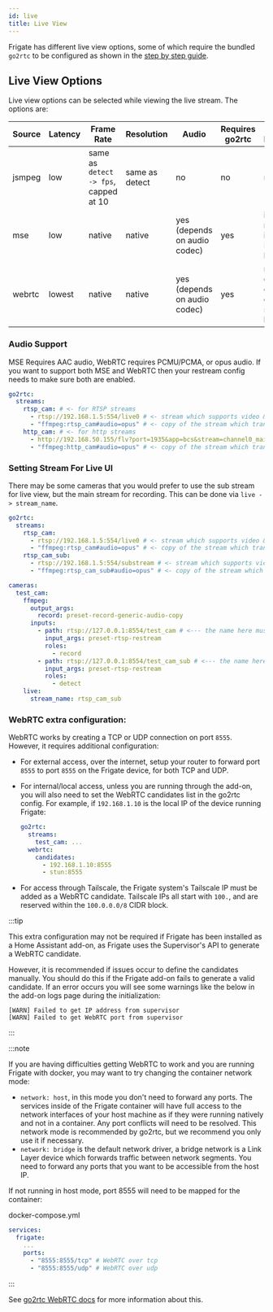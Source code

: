 ```yaml
---
id: live
title: Live View
---
```


Frigate has different live view options, some of which require the bundled `go2rtc` to be configured as shown in the [step by step guide](/guides/configuring_go2rtc).

## Live View Options

Live view options can be selected while viewing the live stream. The options are:

| Source | Latency | Frame Rate                            | Resolution     | Audio                        | Requires go2rtc | Other Limitations                                 |
| ------ | ------- | ------------------------------------- | -------------- | ---------------------------- | --------------- | ------------------------------------------------- |
| jsmpeg | low     | same as `detect -> fps`, capped at 10 | same as detect | no                           | no              | none                                              |
| mse    | low     | native                                | native         | yes (depends on audio codec) | yes             | iPhone requires iOS 17.1+, Firefox is h.264 only  |
| webrtc | lowest  | native                                | native         | yes (depends on audio codec) | yes             | requires extra config, doesn't support h.265      |

### Audio Support

MSE Requires AAC audio, WebRTC requires PCMU/PCMA, or opus audio. If you want to support both MSE and WebRTC then your restream config needs to make sure both are enabled.

```yaml
go2rtc:
  streams:
    rtsp_cam: # <- for RTSP streams
      - rtsp://192.168.1.5:554/live0 # <- stream which supports video & aac audio
      - "ffmpeg:rtsp_cam#audio=opus" # <- copy of the stream which transcodes audio to the missing codec (usually will be opus)
    http_cam: # <- for http streams
      - http://192.168.50.155/flv?port=1935&app=bcs&stream=channel0_main.bcs&user=user&password=password # <- stream which supports video & aac audio
      - "ffmpeg:http_cam#audio=opus" # <- copy of the stream which transcodes audio to the missing codec (usually will be opus)
```

### Setting Stream For Live UI

There may be some cameras that you would prefer to use the sub stream for live view, but the main stream for recording. This can be done via `live -> stream_name`.

```yaml
go2rtc:
  streams:
    rtsp_cam:
      - rtsp://192.168.1.5:554/live0 # <- stream which supports video & aac audio.
      - "ffmpeg:rtsp_cam#audio=opus" # <- copy of the stream which transcodes audio to opus
    rtsp_cam_sub:
      - rtsp://192.168.1.5:554/substream # <- stream which supports video & aac audio.
      - "ffmpeg:rtsp_cam_sub#audio=opus" # <- copy of the stream which transcodes audio to opus

cameras:
  test_cam:
    ffmpeg:
      output_args:
        record: preset-record-generic-audio-copy
      inputs:
        - path: rtsp://127.0.0.1:8554/test_cam # <--- the name here must match the name of the camera in restream
          input_args: preset-rtsp-restream
          roles:
            - record
        - path: rtsp://127.0.0.1:8554/test_cam_sub # <--- the name here must match the name of the camera_sub in restream
          input_args: preset-rtsp-restream
          roles:
            - detect
    live:
      stream_name: rtsp_cam_sub
```

### WebRTC extra configuration:

WebRTC works by creating a TCP or UDP connection on port `8555`. However, it requires additional configuration:

- For external access, over the internet, setup your router to forward port `8555` to port `8555` on the Frigate device, for both TCP and UDP.
- For internal/local access, unless you are running through the add-on, you will also need to set the WebRTC candidates list in the go2rtc config. For example, if `192.168.1.10` is the local IP of the device running Frigate:

  ```yaml title="/config/frigate.yaml"
  go2rtc:
    streams:
      test_cam: ...
    webrtc:
      candidates:
        - 192.168.1.10:8555
        - stun:8555
  ```

- For access through Tailscale, the Frigate system's Tailscale IP must be added as a WebRTC candidate. Tailscale IPs all start with `100.`, and are reserved within the `100.0.0.0/8` CIDR block.

:::tip

This extra configuration may not be required if Frigate has been installed as a Home Assistant add-on, as Frigate uses the Supervisor's API to generate a WebRTC candidate.

However, it is recommended if issues occur to define the candidates manually. You should do this if the Frigate add-on fails to generate a valid candidate. If an error occurs you will see some warnings like the below in the add-on logs page during the initialization:

```log
[WARN] Failed to get IP address from supervisor
[WARN] Failed to get WebRTC port from supervisor
```

:::

:::note

If you are having difficulties getting WebRTC to work and you are running Frigate with docker, you may want to try changing the container network mode:

- `network: host`, in this mode you don't need to forward any ports. The services inside of the Frigate container will have full access to the network interfaces of your host machine as if they were running natively and not in a container. Any port conflicts will need to be resolved. This network mode is recommended by go2rtc, but we recommend you only use it if necessary.
- `network: bridge` is the default network driver, a bridge network is a Link Layer device which forwards traffic between network segments. You need to forward any ports that you want to be accessible from the host IP.

If not running in host mode, port 8555 will need to be mapped for the container:

docker-compose.yml
```yaml
services:
  frigate:
    ...
    ports:
      - "8555:8555/tcp" # WebRTC over tcp
      - "8555:8555/udp" # WebRTC over udp
```

:::

See [go2rtc WebRTC docs](https://github.com/AlexxIT/go2rtc/tree/v1.7.1#module-webrtc) for more information about this.
